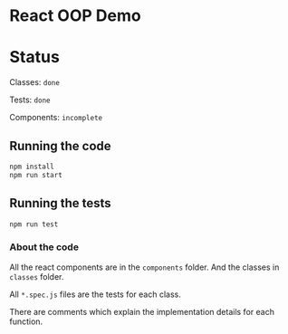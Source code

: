 # React OOP Demo

# Status

Classes: `done`

Tests: `done`

Components: `incomplete`

## Running the code

```sh
npm install
npm run start
```

## Running the tests

```sh
npm run test
```

### About the code

All the react components are in the `components` folder. And the classes in `classes` folder.

All `*.spec.js` files are the tests for each class.

There are comments which explain the implementation details for each function.
